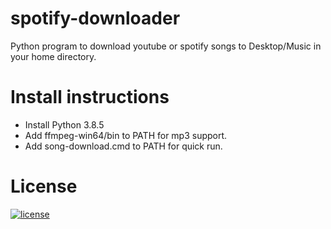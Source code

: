 # spotify-downloader
Python program to download youtube or spotify songs to Desktop/Music in your home directory.

# Install instructions

* Install Python 3.8.5
* Add ffmpeg-win64/bin to PATH for mp3 support.
* Add song-download.cmd to PATH for quick run.

# License
[![license](https://img.shields.io/github/license/DAVFoundation/captain-n3m0.svg?style=flat-square)](https://github.com/SharonFabin/spotify-downloader/blob/master/LICENSE)
